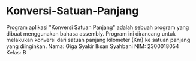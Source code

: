 # Konversi-Satuan-Panjang
Program aplikasi "Konversi Satuan Panjang" adalah sebuah program yang dibuat menggunakan bahasa assembly. Program ini dirancang untuk melakukan konversi dari satuan panjang kilometer (Km) ke satuan panjang yang diinginkan.
Nama: Giga Syakir Iksan Syahbani
NIM: 2300018054
Kelas: B

